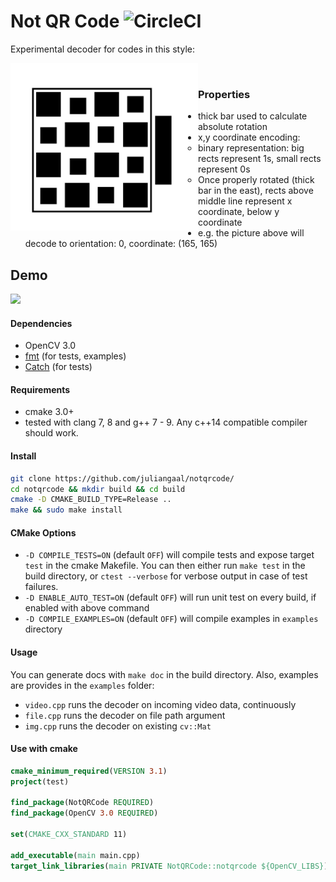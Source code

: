 # Not QR Code ![CircleCI](https://img.shields.io/circleci/build/github/juliangaal/notqrcode/ref.svg?style=flat-square)
Experimental decoder for codes in this style:

<img align="left" src="./tests/pics/rect_bw_16_show_off.jpg" width="300" />
<br>

### Properties
* thick bar used to calculate absolute rotation
* x,y coordinate encoding: 
  - binary representation: big rects represent 1s, small rects represent 0s
  - Once properly rotated (thick bar in the east), rects above middle line represent x coordinate, below y coordinate
* e.g. the picture above will decode to orientation: 0, coordinate: (165, 165)

## Demo
![](./gif/notqrcodedecoder.gif)

#### Dependencies
* OpenCV 3.0
* [fmt](https://github.com/fmtlib/fmt) (for tests, examples)
* [Catch](https://github.com/catchorg/Catch2) (for tests)

#### Requirements
* cmake 3.0+
* tested with clang 7, 8 and g++ 7 - 9. Any c++14 compatible compiler should work.

#### Install
```bash
git clone https://github.com/juliangaal/notqrcode/
cd notqrcode && mkdir build && cd build
cmake -D CMAKE_BUILD_TYPE=Release ..
make && sudo make install
```

#### CMake Options
* `-D COMPILE_TESTS=ON` (default `OFF`) will compile tests and expose target `test` in the cmake Makefile. You can then either run `make test` in the build directory, or `ctest --verbose` for verbose output in case of test failures.
* `-D ENABLE_AUTO_TEST=ON` (default `OFF`) will run unit test on every build, if enabled with above command
* `-D COMPILE_EXAMPLES=ON` (default `OFF`) will compile examples in `examples` directory

#### Usage

You can generate docs with `make doc` in the build directory. Also, examples are provides in the `examples` folder:

* `video.cpp` runs the decoder on incoming video data, continuously
* `file.cpp` runs the decoder on file path argument
* `img.cpp` runs the decoder on existing `cv::Mat`

#### Use with cmake
```cmake
cmake_minimum_required(VERSION 3.1)
project(test)

find_package(NotQRCode REQUIRED)
find_package(OpenCV 3.0 REQUIRED)

set(CMAKE_CXX_STANDARD 11)

add_executable(main main.cpp)
target_link_libraries(main PRIVATE NotQRCode::notqrcode ${OpenCV_LIBS})
```
